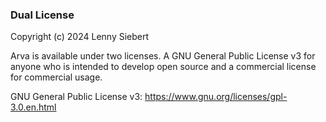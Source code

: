 ### Dual License
Copyright (c) 2024 Lenny Siebert

Arva is available under two licenses. 
A GNU General Public License v3 for anyone who is intended to develop open source and a commercial license for commercial usage.

GNU General Public License v3: https://www.gnu.org/licenses/gpl-3.0.en.html